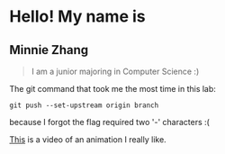 # Hello! My name is
## **Minnie Zhang**
> I am a junior majoring in Computer Science :)

The git command that took me the most time in this lab:
```
git push --set-upstream origin branch
```
because I forgot the flag required two '-' characters :(

[This](https://www.youtube.com/watch?v=jKh-DP89FPY&list=PLdhF_0MdyhADpRkQQmy9gWAIfdgfgWrWG&index=2) is a video of an animation I really like.




